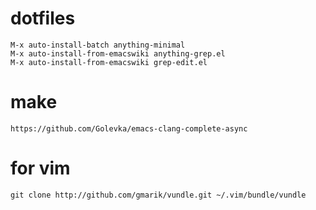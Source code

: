 # dotfiles

    M-x auto-install-batch anything-minimal
    M-x auto-install-from-emacswiki anything-grep.el
    M-x auto-install-from-emacswiki grep-edit.el

# make

    https://github.com/Golevka/emacs-clang-complete-async

# for vim

    git clone http://github.com/gmarik/vundle.git ~/.vim/bundle/vundle
